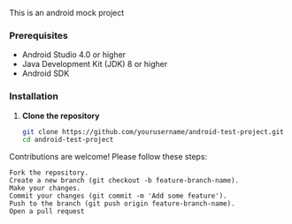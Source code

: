 This is an android mock project 

### Prerequisites

- Android Studio 4.0 or higher
- Java Development Kit (JDK) 8 or higher
- Android SDK

### Installation

1. **Clone the repository**
    ```bash
    git clone https://github.com/yourusername/android-test-project.git
    cd android-test-project

Contributions are welcome! Please follow these steps:

    Fork the repository.
    Create a new branch (git checkout -b feature-branch-name).
    Make your changes.
    Commit your changes (git commit -m 'Add some feature').
    Push to the branch (git push origin feature-branch-name).
    Open a pull request
